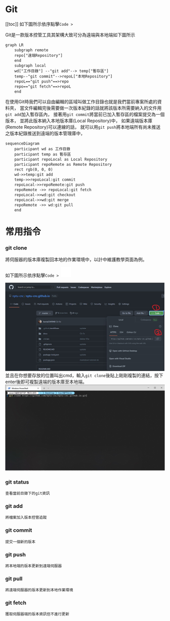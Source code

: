 # Git
[[toc]]
如下圖所示依序點擊`Code > `

Git是一款版本控管工具其架構大致可分為遠端與本地端如下圖所示
```mermaid
graph LR
    subgraph remote
    repo["遠端Repository"]
    end
    subgraph local
    wd["工作目錄"] --"git add"--> temp["暫存區"]
    temp--"git commit"-->repoL["本地Repository"]
    repoL=="git push"==>repo
    repo=="git fetch"==>repoL
    end

```

在使用Git時我們可以自由編輯的區域叫做工作目錄也就是我們當前專案所處的資料夾，
當文件編輯完後需要做一次版本紀錄的話就將該版本所需要納入的文件用`git add`加入暫存區內，
接著用`git commit`將當前已加入暫存區的檔案提交為一個版本，
並將此版本納入本地版本庫(Local Repository)中，
如果遠端版本庫(Remote Repository)可以連線的話，
就可以用`git push`將本地端所有尚未推送之版本紀錄推送到遠端的版本管理庫中，

```mermaid
sequenceDiagram
    participant wd as 工作目錄
    participant temp as 暫存區
    participant repoLocal as Local Repository
    participant repoRemote as Remote Repository
    rect rgb(0, 0, 0)
    wd->>temp:git add
    temp->>repoLocal:git commit
    repoLocal->>repoRemote:git push
    repoRemote ->> repoLocal:git fetch
    repoLocal->>wd:git checkout
    repoLocal->>wd:git merge
    repoRemote ->> wd:git pull
    end

```

# 常用指令

### git clone
將伺服器的版本庫複製回本地的作業環境中，以計中維護教學頁面為例。

如下圖所示依序點擊`Code > `![An image](../../assets/git/copy.svg)

![An image](../../assets/git/git1.jpg)
並且在你想要存放的位置叫出cmd，輸入`git clone`後貼上剛剛複製的連結，按下enter後即可複製遠端的版本庫至本地端。
![An image](../../assets/git/git2.jpg)
### git status
    
    查看當前目錄下的git資訊
### git add 
    
    將檔案加入版本控管追蹤
### git commit 
    
    提交一個新的版本
### git push 
    
    將本地端的版本更新到遠端伺服器
### git pull
    
    將遠端伺服器的版本更新到本地作業環境
### git fetch 
    
    獲取伺服器端的版本資訊但不進行更新

